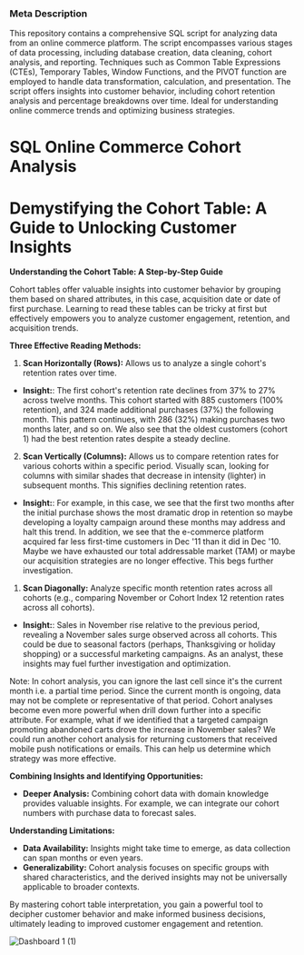 ### Meta Description
This repository contains a comprehensive SQL script for analyzing data from an online commerce platform. The script encompasses various stages of data processing, including database creation, data cleaning, cohort analysis, and reporting. Techniques such as Common Table Expressions (CTEs), Temporary Tables, Window Functions, and the PIVOT function are employed to handle data transformation, calculation, and presentation. The script offers insights into customer behavior, including cohort retention analysis and percentage breakdowns over time. Ideal for understanding online commerce trends and optimizing business strategies.

# SQL Online Commerce Cohort Analysis

# Demystifying the Cohort Table: A Guide to Unlocking Customer Insights

**Understanding the Cohort Table: A Step-by-Step Guide**

Cohort tables offer valuable insights into customer behavior by grouping them based on shared attributes, in this case, acquisition date or date of first purchase. Learning to read these tables can be tricky at first but effectively empowers you to analyze customer engagement, retention, and acquisition trends.

**Three Effective Reading Methods:**

1. **Scan Horizontally (Rows):** Allows us to analyze a single cohort's retention rates over time. 
- **Insight:**: The first cohort's retention rate declines from 37% to 27% across twelve months. 
This cohort started with 885 customers (100% retention), and 324 made additional purchases (37%) the following month. This pattern continues, with 286 (32%) making purchases two months later, and so on. We also see that the oldest customers (cohort 1) had the best retention rates despite a steady decline.

2. **Scan Vertically (Columns):** Allows us to compare retention rates for various cohorts within a specific period. Visually scan, looking for columns with similar shades that decrease in intensity (lighter) in subsequent months. This signifies declining retention rates. 
- **Insight:**: For example, in this case, we see that the first two months after the initial purchase shows the most dramatic drop in retention so maybe developing a loyalty campaign around these months may address and halt this trend. In addition, we see that the e-commerce platform acquired far less first-time customers in Dec '11 than it did in Dec '10. Maybe we have exhausted our total addressable market (TAM) or maybe our acquisition strategies are no longer effective. This begs further investigation. 

1. **Scan Diagonally:** Analyze specific month retention rates across all cohorts (e.g., comparing November or Cohort Index 12 retention rates across all cohorts). 
- **Insight:**: Sales in November rise relative to the previous period, revealing a November sales surge observed across all cohorts. This could be due to seasonal factors (perhaps, Thanksgiving or holiday shopping) or a successful marketing campaigns. As an analyst, these insights may fuel further investigation and optimization.

Note: In cohort analysis, you can ignore the last cell since it's the current month i.e. a partial time period. Since the current month is ongoing, data may not be complete or representative of that period. Cohort analyses become even more powerful when drill down further into a specific attribute. For example, what if we identified that a targeted campaign promoting abandoned carts drove the increase in November sales? We could run another cohort analysis for returning customers that received mobile push notifications or emails. This can help us determine which strategy was more effective.

**Combining Insights and Identifying Opportunities:**

* **Deeper Analysis:** Combining cohort data with domain knowledge provides valuable insights. For example, we can integrate our cohort numbers with purchase data to forecast sales.

**Understanding Limitations:**

* **Data Availability:** Insights might take time to emerge, as data collection can span months or even years.
* **Generalizability:** Cohort analysis focuses on specific groups with shared characteristics, and the derived insights may not be universally applicable to broader contexts.

By mastering cohort table interpretation, you gain a powerful tool to decipher customer behavior and make informed business decisions, ultimately leading to improved customer engagement and retention.


![Dashboard 1 (1)](https://github.com/k10sj02/sql-cohort-analysis/assets/35823259/cac0136b-295b-4437-86d0-27b70e048df2)
